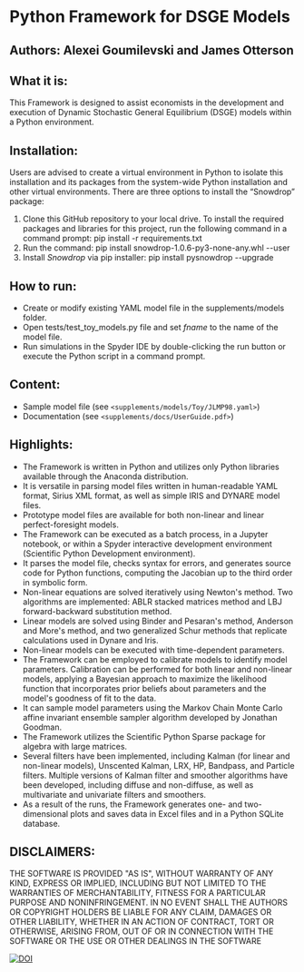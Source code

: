 # Python Framework for DSGE Models
 
## Authors: Alexei Goumilevski and James Otterson
 
## What it is:
This Framework is designed to assist economists in the development and execution of Dynamic Stochastic General Equilibrium (DSGE) models within a Python environment.

## Installation:

Users are advised to create a virtual environment in Python to isolate this installation and its packages from the system-wide Python installation and other virtual environments. There are three options to install the “Snowdrop” package:

1. Clone this GitHub repository to your local drive. To install the required packages and libraries for this project, run
   the following command in a command prompt:
   pip install -r requirements.txt
2. Run the command: pip install snowdrop-1.0.6-py3-none-any.whl --user
3. Install *Snowdrop* via pip installer: pip install pysnowdrop --upgrade
 
 ## How to run:
 - Create or modify existing YAML model file in the supplements/models folder.
 - Open tests/test_toy_models.py file and set *fname* to the name of the model file.
 - Run simulations in the Spyder IDE by double-clicking the run button or execute the Python script in a command prompt.

## Content:
 - Sample model file (see `<supplements/models/Toy/JLMP98.yaml>`)
 - Documentation (see `<supplements/docs/UserGuide.pdf>`)

## Highlights:
- The Framework is written in Python and utilizes only Python libraries available through the Anaconda distribution.
- It is versatile in parsing model files written in human-readable YAML format, Sirius XML format, as well as simple IRIS and DYNARE model files.
- Prototype model files are available for both non-linear and linear perfect-foresight models.
- The Framework can be executed as a batch process, in a Jupyter notebook, or within a Spyder interactive development environment (Scientific Python Development environment).
- It parses the model file, checks syntax for errors, and generates source code for Python functions, computing the Jacobian up to the third order in symbolic form.
- Non-linear equations are solved iteratively using Newton's method. Two algorithms are implemented: ABLR stacked matrices method and LBJ forward-backward substitution method.
- Linear models are solved using Binder and Pesaran's method, Anderson and More's method, and two generalized Schur methods that replicate calculations used in Dynare and Iris.
- Non-linear models can be executed with time-dependent parameters.
- The Framework can be employed to calibrate models to identify model parameters. Calibration can be performed for both linear and non-linear models, applying a Bayesian approach to maximize the likelihood function that incorporates prior beliefs about parameters and the model's goodness of fit to the data.
- It can sample model parameters using the Markov Chain Monte Carlo affine invariant ensemble sampler algorithm developed by Jonathan Goodman.
- The Framework utilizes the Scientific Python Sparse package for algebra with large matrices.
- Several filters have been implemented, including Kalman (for linear and non-linear models), Unscented Kalman, LRX, HP, Bandpass, and Particle filters. Multiple versions of Kalman filter and smoother algorithms have been developed, including diffuse and non-diffuse, as well as multivariate and univariate filters and smoothers.
- As a result of the runs, the Framework generates one- and two-dimensional plots and saves data in Excel files and in a Python SQLite database.

## DISCLAIMERS:
THE SOFTWARE IS PROVIDED "AS IS", WITHOUT WARRANTY OF ANY KIND, EXPRESS OR IMPLIED, INCLUDING BUT NOT LIMITED TO THE WARRANTIES OF MERCHANTABILITY, FITNESS FOR A PARTICULAR PURPOSE AND NONINFRINGEMENT. IN NO EVENT SHALL THE AUTHORS OR COPYRIGHT HOLDERS BE LIABLE FOR ANY CLAIM, DAMAGES OR OTHER LIABILITY, WHETHER IN AN ACTION OF CONTRACT, TORT OR OTHERWISE, ARISING FROM, OUT OF OR IN CONNECTION WITH THE SOFTWARE OR THE USE OR OTHER DEALINGS IN THE SOFTWARE

[![DOI](https://zenodo.org/badge/DOI/10.5281/zenodo.14649322.svg)](https://doi.org/10.5281/zenodo.14649322)
